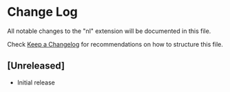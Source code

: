 # Change Log

All notable changes to the "nl" extension will be documented in this file.

Check [Keep a Changelog](http://keepachangelog.com/) for recommendations on how to structure this file.

## [Unreleased]

- Initial release
